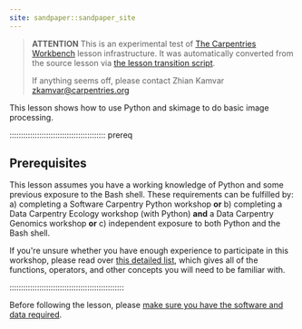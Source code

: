 ```yaml
---
site: sandpaper::sandpaper_site
---
```


> **ATTENTION** This is an experimental test of [The Carpentries Workbench](https://carpentries.github.io/workbench) lesson infrastructure.
> It was automatically converted from the source lesson via [the lesson transition script](https://github.com/carpentries/lesson-transition/).
> 
> If anything seems off, please contact Zhian Kamvar [zkamvar@carpentries.org](mailto:zkamvar@carpentries.org)

This lesson shows how to use Python and skimage to do basic image processing.

::::::::::::::::::::::::::::::::::::::::::  prereq

## Prerequisites

This lesson assumes you have a working knowledge of Python and some previous exposure to the Bash shell.
These requirements can be fulfilled by:
a) completing a Software Carpentry Python workshop **or**
b) completing a Data Carpentry Ecology workshop (with Python) **and** a Data Carpentry Genomics workshop **or**
c) independent exposure to both Python and the Bash shell.

If you're unsure whether you have enough experience to participate in this workshop, please read over
[this detailed list](instructors/prereqs.md), which gives all of the functions, operators, and other concepts you will need
to be familiar with.


::::::::::::::::::::::::::::::::::::::::::::::::::

Before following the lesson, please [make sure you have the software and data required](learners/setup.md).


